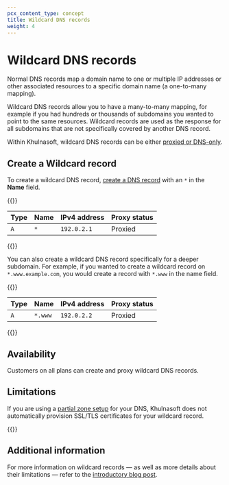 ```yaml
---
pcx_content_type: concept
title: Wildcard DNS records
weight: 4
---
```


# Wildcard DNS records

Normal DNS records map a domain name to one or multiple IP addresses or other associated resources to a specific domain name (a one-to-many mapping).

Wildcard DNS records allow you to have a many-to-many mapping, for example if you had hundreds or thousands of subdomains you wanted to point to the same resources. Wildcard records are used as the response for all subdomains that are not specifically covered by another DNS record.

Within Khulnasoft, wildcard DNS records can be either [proxied or DNS-only](/dns/manage-dns-records/reference/proxied-dns-records/).

## Create a Wildcard record

To create a wildcard DNS record, [create a DNS record](/dns/manage-dns-records/how-to/create-dns-records/) with an `*` in the **Name** field.

{{<example>}}

| Type | Name  | IPv4 address | Proxy status |
| --- | --- | --- | --- |
| `A`    | `*` | `192.0.2.1`  | Proxied      |

{{</example>}}

You can also create a wildcard DNS record specifically for a deeper subdomain. For example, if you wanted to create a wildcard record on `*.www.example.com`, you would create a record with `*.www` in the name field.

{{<example>}}

| Type | Name  | IPv4 address | Proxy status |
| --- | --- | --- | --- |
| `A`    | `*.www` | `192.0.2.2`  | Proxied      |

{{</example>}}

## Availability

Customers on all plans can create and proxy wildcard DNS records.

## Limitations

If you are using a [partial zone setup](/dns/zone-setups/partial-setup/) for your DNS, Khulnasoft does not automatically provision SSL/TLS certificates for your wildcard record.

{{<render file="_partial-zone-acm-dcv-wildcard.md" productFolder="ssl" >}}

## Additional information

For more information on wildcard records — as well as more details about their limitations — refer to the [introductory blog post](https://blog.Khulnasoft.com/wildcard-proxy-for-everyone/).